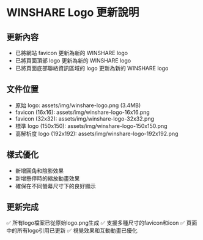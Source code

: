 # WINSHARE Logo 更新說明

## 更新內容

- 已將網站 favicon 更新為新的 WINSHARE logo
- 已將頁面頂部 logo 更新為新的 WINSHARE logo  
- 已將頁面底部聯絡資訊區域的 logo 更新為新的 WINSHARE logo

## 文件位置

- 原始 logo: assets/img/winshare-logo.png (3.4MB)
- favicon (16x16): assets/img/winshare-logo-16x16.png
- favicon (32x32): assets/img/winshare-logo-32x32.png
- 標準 logo (150x150): assets/img/winshare-logo-150x150.png  
- 高解析度 logo (192x192): assets/img/winshare-logo-192x192.png

## 樣式優化

- 新增圓角和陰影效果
- 新增懸停時的縮放動畫效果
- 確保在不同螢幕尺寸下的良好顯示

## 更新完成

✅ 所有logo檔案已從原始logo.png生成
✅ 支援多種尺寸的favicon和icon
✅ 頁面中的所有logo引用已更新
✅ 視覺效果和互動動畫已優化

